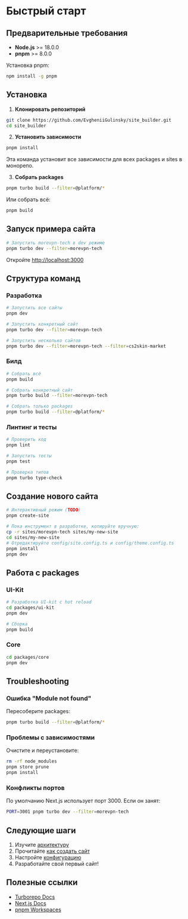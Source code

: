 # Быстрый старт

## Предварительные требования

- **Node.js** >= 18.0.0
- **pnpm** >= 8.0.0

Установка pnpm:
```bash
npm install -g pnpm
```

## Установка

1. **Клонировать репозиторий**

```bash
git clone https://github.com/EvgheniiGulinsky/site_builder.git
cd site_builder
```

2. **Установить зависимости**

```bash
pnpm install
```

Эта команда установит все зависимости для всех packages и sites в монорепо.

3. **Собрать packages**

```bash
pnpm turbo build --filter=@platform/*
```

Или собрать всё:
```bash
pnpm build
```

## Запуск примера сайта

```bash
# Запустить morevpn-tech в dev режиме
pnpm turbo dev --filter=morevpn-tech
```

Откройте [http://localhost:3000](http://localhost:3000)

## Структура команд

### Разработка

```bash
# Запустить все сайты
pnpm dev

# Запустить конкретный сайт
pnpm turbo dev --filter=morevpn-tech

# Запустить несколько сайтов
pnpm turbo dev --filter=morevpn-tech --filter=cs2skin-market
```

### Билд

```bash
# Собрать всё
pnpm build

# Собрать конкретный сайт
pnpm turbo build --filter=morevpn-tech

# Собрать только packages
pnpm turbo build --filter=@platform/*
```

### Линтинг и тесты

```bash
# Проверить код
pnpm lint

# Запустить тесты
pnpm test

# Проверка типов
pnpm turbo type-check
```

## Создание нового сайта

```bash
# Интерактивный режим (TODO)
pnpm create-site

# Пока инструмент в разработке, копируйте вручную:
cp -r sites/morevpn-tech sites/my-new-site
cd sites/my-new-site
# Отредактируйте config/site.config.ts и config/theme.config.ts
pnpm install
pnpm dev
```

## Работа с packages

### UI-Kit

```bash
# Разработка UI-kit с hot reload
cd packages/ui-kit
pnpm dev

# Сборка
pnpm build
```

### Core

```bash
cd packages/core
pnpm dev
```

## Troubleshooting

### Ошибка "Module not found"

Пересоберите packages:
```bash
pnpm turbo build --filter=@platform/*
```

### Проблемы с зависимостями

Очистите и переустановите:
```bash
rm -rf node_modules
pnpm store prune
pnpm install
```

### Конфликты портов

По умолчанию Next.js использует порт 3000. Если он занят:
```bash
PORT=3001 pnpm turbo dev --filter=morevpn-tech
```

## Следующие шаги

1. Изучите [архитектуру](./ARCHITECTURE.md)
2. Прочитайте [как создать сайт](./docs/creating-site.md)
3. Настройте [конфигурацию](./docs/configuration.md)
4. Разработайте свой первый сайт!

## Полезные ссылки

- [Turborepo Docs](https://turbo.build/repo/docs)
- [Next.js Docs](https://nextjs.org/docs)
- [pnpm Workspaces](https://pnpm.io/workspaces)


